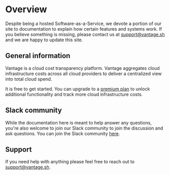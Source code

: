 # Overview

Despite being a hosted Software-as-a-Service, we devote a portion of our site to documentation to explain how certain features and systems work. If you believe something is missing, please contact us at support@vantage.sh and we are happy to update this site. 

## General information

Vantage is a cloud cost transparency platform. Vantage aggregates cloud infrastructure costs across all cloud providers to deliver a centralized view into total cloud spend. 

It is free to get started. You can upgrade to a [premium plan](https://www.vantage.sh/pricing) to unlock additional functionality and track more cloud infrastructure costs. 

## Slack community

While the documentation here is meant to help answer any questions, you're also welcome to join our Slack community to join the discussion and ask questions. You can join the Slack community [here](https://join.slack.com/t/vantagecommunity/shared_invite/zt-oey52myv-gq4AWRKkX25kjp1UGziPTw).

## Support

If you need help with anything please feel free to reach out to support@vantage.sh.